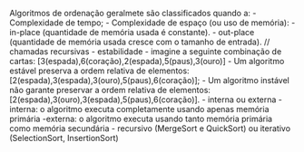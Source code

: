 Algoritmos de ordenação geralmete são classificados quando a:
    - Complexidade de tempo;
    - Complexidade de espaço (ou uso de memória):
        - in-place (quantidade de memória usada é constante).
        - out-place (quantidade de memória usada cresce com o tamanho de entrada). // chamadas recursivas
    - estabilidade
        - imagine a seguinte combinação de cartas: [3(espada),6(coração),2(espada),5(paus),3(ouro)]
            - Um algoritmo estável preserva a ordem relativa de elementos: [2(espada),3(espada),3(ouro),5(paus),6(coração)];
            - Um algoritmo instável não garante preservar a ordem relativa de elementos: [2(espada),3(ouro),3(espada),5(paus),6(coração)].
    - interna ou externa
        -interna: o algoritmo executa completamente usando apenas memória primária
        -externa: o algoritmo executa usando tanto memória primária como memória secundária
    - recursivo (MergeSort e QuickSort) ou iterativo (SelectionSort, InsertionSort)